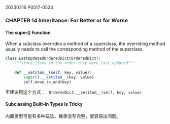20230216    P0517-0524

### CHAPTER 14 Inheritance: For Better or for Worse

#### The super() Function

When a subclass overrides a method of a superclass, the overriding method usually needs to call the corresponding method of the superclass.
```python
class LastUpdatedOrderedDict(OrderedDict): 
    """Store items in the order they were last updated"""
    
    def __setitem__(self, key, value): 
        super().__setitem__(key, value) 
        self.move_to_end(key)
```
不建议用这个方式：
` OrderedDict.__setitem__(self, key, value)`

#### Subclassing Built-In Types Is Tricky
内置类型可能有多种玩法，继承没写完整，就容易出问题。
